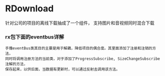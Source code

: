 # RDownload
针对公司的项目的离线下载抽成了一个组件， 支持图片和音视频同时混合下载

### rx包下面的eventbus详解

    手撸eventBus类其目的主要是用于解藕，降低项目的偶合度。其里面添加了注册和注销的方法，
    同时将调用注册方法的当前类，对于添加了ProgressSubscribe, SizeChangeSubscribe注解的方法，
    保存起来，以供后面，当数据有更新时，可以通过反射去调用该方法。